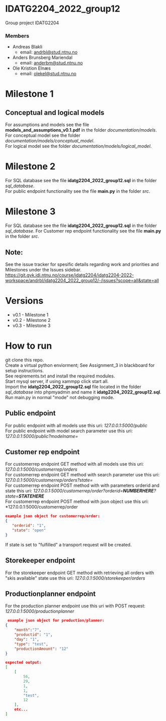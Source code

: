 # IDATG2204_2022_group12

Group project IDATG2204

### Members
- Andreas Blakli
    - email: andrbl@stud.ntnu.no
- Anders Brunsberg Mariendal
    - email: anderbm@stud.ntnu.no
- Ole Kristion Elnæs
    - email: olekel@stud.ntnu.no

# Milestone 1
## Conceptual and logical models
For assumptions and models see the file **models_and_assumptions_v0.1.pdf** in the folder *documentation/models*.  
For conceptual model see the folder *documentation/models/conceptual_model*.  
For logical model see the folder *documentation/models/logical_model*.  

# Milestone 2
For SQL database see the file **idatg2204_2022_group12.sql** in the folder *sql_database*.  
For public endpoint functionality see the file **main.py** in the folder *src*. 

# Milestone 3
For SQL database see the file **idatg2204_2022_group12.sql** in the folder *sql_database*.
For Customer rep endpoint functionality see the file **main.py** in the folder *src*.

## Note:
See the issue tracker for spesific details regarding work and priorities and Milestones under the Issues sidebar.  
https://git.gvk.idi.ntnu.no/course/idatg2204/idatg2204-2022-workspace/andrbl/idatg2204_2022_group12/-/issues?scope=all&state=all

# Versions
- v0.1 - Milestone 1
- v0.2 - Milestone 2
- v0.3 - Milestone 3

# How to run
git clone this repo.  
Create a virtual python enviorment; See Assignment_3 in blackboard for setup instructions.  
See reqirements.txt and install the required modules.  
Start mysql server, if using xammpp click start all.  
Import the **idatg2204_2022_group12.sql** file located in the folder *sql_database* into phpmyadmin and name it **idatg2204_2022_group12.sql**.  
Run main.py in normal "mode" not debugging mode. 

## Public endpoint
For public endpoint with all models use this uri: *127.0.0.1:5000/public*  
For public endpoint with model search parameter use this uri: *127.0.0.1:5000/public?modelname=*  

## Customer rep endpoint
For customerrep endpoint GET method with all models use this uri: *127.0.0.1:5000/customerrep/orders*  
For customerrep endpoint GET method with search parameter use this uri: *127.0.0.1:5000/customerrep/orders?state=*  
For customerrep endpoint POST method with with parameters orderid and state this uri: *127.0.0.1:5000/customerrep/order?orderid=**NUMBERHERE**?state=**STATEHERE***  
For customerrep endpoint POST method with json object use this uri: *127.0.0.1:5000/customerrep/order
 ```json
 example json object for customerrep/order: 
 {
    "orderid": "1",
    "state": "open"
}
```
If state is set to "fulfilled" a transport request will be created.  

## Storekeeper endpoint
For the storekeeper endpoint GET method with retrieving all orders with "skis available" state use this uri: *127.0.0.1:5000/storekeeper/orders*  

## Productionplanner endpoint
For the production planner endpoint use this uri with POST request: *127.0.0.1:5000/productionplanner*  
```json
 example json object for production/planner: 
{
    "month":"7",
    "productid": "1",
    "day": "1",
    "type": "test",
    "productionAmount": "12"
}

expected output:
[
    [
        56,
        29,
        1,
        1,
        "test",
        12
    ],
    etc...
]
```
